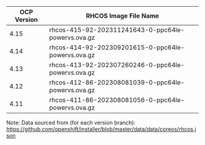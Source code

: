 | OCP Version | RHCOS Image File Name |
| ----------- | --------------------- |
| 4.15 | rhcos-415-92-202311241643-0-ppc64le-powervs.ova.gz |
| 4.14 | rhcos-414-92-202309201615-0-ppc64le-powervs.ova.gz |
| 4.13 | rhcos-413-92-202307260246-0-ppc64le-powervs.ova.gz |
| 4.12 | rhcos-412-86-202308081039-0-ppc64le-powervs.ova.gz |
| 4.11 | rhcos-411-86-202308081056-0-ppc64le-powervs.ova.gz |

Note: Data sourced from (for each version branch): https://github.com/openshift/installer/blob/master/data/data/coreos/rhcos.json

